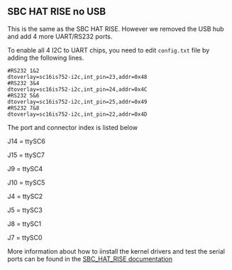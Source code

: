 
## **SBC HAT RISE no USB**
  This is the same as the SBC HAT RISE. However we removed the USB hub and add 4 more UART/RS232 ports.

  To enable all 4 I2C to UART chips, you need to edit `config.txt` file by adding the following lines.

  ```
#RS232 1&2 
dtoverlay=sc16is752-i2c,int_pin=23,addr=0x48
#RS232 3&4
dtoverlay=sc16is752-i2c,int_pin=24,addr=0x4C
#RS232 5&6 
dtoverlay=sc16is752-i2c,int_pin=25,addr=0x49
#RS232 7&8
dtoverlay=sc16is752-i2c,int_pin=22,addr=0x4D
  ```
  The port and connector index is listed below

  J14 = ttySC6

  J15 = ttySC7
  
  J9 = ttySC4
  
  J10 = ttySC5
  
  J4 = ttySC2
  
  J5 = ttySC3
  
  J8 = ttySC1
  
  J7 = ttySC0
  
  More information about how to iinstall the kernel drivers and test the serial ports can be found in the [SBC_HAT_RISE documentation](https://github.com/GSO-soslab/alpha_hardware/blob/master/doc/Boards/SBC_HAT_RISE.md)